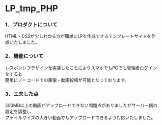 # LP_tmp_PHP

### 1．プロダクトについて

HTML・CSSが少しわかる方が簡単にLPを作成できるテンプレートサイトを作成いたしました。

### 2．機能について

レスポンシブデザインを実装したことによりスマホでもPCでも管理者ログインをすると  
簡単にノーコードでの画像・動画投稿が可能となっております。
 
### 3．工夫した点
300MB以上の動画がアップロードできない問題点がありましたがサーバー側の設定を調整し  
ファイルサイズの大きい動画でもアップロードできるよう対応いたしました。
